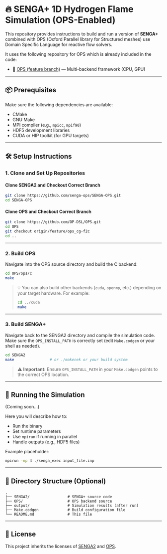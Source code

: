 # 🔥 SENGA+ 1D Hydrogen Flame Simulation (OPS-Enabled)

This repository provides instructions to build and run a version of **SENGA+** combined with OPS (Oxford Parallel library for Structured meshes) use Domain Specific Language for reactive flow solvers.

It uses the following repository for OPS which is already included in the code:

- 🔗 [OPS (feature branch)](https://github.com/OP-DSL/OPS) — Multi-backend framework (CPU, GPU)

---

## 📦 Prerequisites

Make sure the following dependencies are available:

- CMake
- GNU Make
- MPI compiler (e.g., `mpicc`, `mpif90`)
- HDF5 development libraries
- CUDA or HIP toolkit (for GPU targets)

---

## 🛠️ Setup Instructions

### 1. Clone and Set Up Repositories

#### Clone SENGA2 and Checkout Correct Branch

```bash
git clone https://github.com/senga-ops/SENGA-OPS.git
cd SENGA-OPS
```

#### Clone OPS and Checkout Correct Branch

```bash
git clone https://github.com/OP-DSL/OPS.git
cd OPS
git checkout origin/feature/ops_cg-f2c
cd ..
```

---

### 2. Build OPS

Navigate into the OPS source directory and build the C backend:

```bash
cd OPS/ops/c
make
```

> 💡 You can also build other backends (`cuda`, `openmp`, etc.) depending on your target hardware. For example:
>
> ```bash
> cd ../cuda
> make
> ```

---

### 3. Build SENGA+

Navigate back to the SENGA2 directory and compile the simulation code. Make sure the `OPS_INSTALL_PATH` is correctly set (edit `Make.codgen` or your shell as needed).

```bash
cd SENGA2
make                # or ./makenek or your build system
```

> ⚠️ **Important:** Ensure `OPS_INSTALL_PATH` in your `Make.codgen` points to the correct OPS location.

---

## 🚀 Running the Simulation

(Coming soon...)

Here you will describe how to:

- Run the binary
- Set runtime parameters
- Use `mpirun` if running in parallel
- Handle outputs (e.g., HDF5 files)

Example placeholder:

```bash
mpirun -np 4 ./senga_exec input_file.inp
```

---

## 📁 Directory Structure (Optional)

```
.
├── SENGA2/                 # SENGA+ source code
├── OPS/                    # OPS backend source
├── output/                 # Simulation results (after run)
├── Make.codgen             # Build configuration file
└── README.md               # This file
```

---

## 📄 License

This project inherits the licenses of [SENGA2](https://github.com/vishnu-ncl/SENGA2) and [OPS](https://github.com/OP-DSL/OPS).
